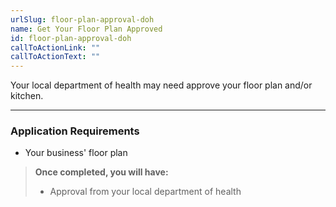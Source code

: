 ```yaml
---
urlSlug: floor-plan-approval-doh
name: Get Your Floor Plan Approved
id: floor-plan-approval-doh
callToActionLink: ""
callToActionText: ""
---
```


Your local department of health may need approve your floor plan and/or kitchen.  

---

### Application Requirements

- Your business' floor plan

> **Once completed, you will have:**
>
> - Approval from your local department of health
